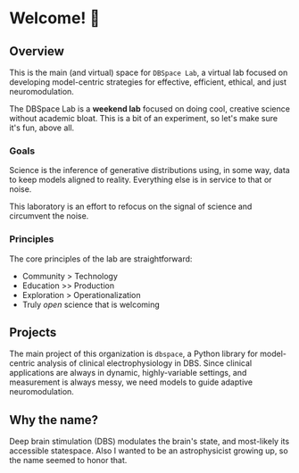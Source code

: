 # Welcome! 👋

## Overview
This is the main (and virtual) space for ```DBSpace Lab```, a virtual lab focused on developing model-centric strategies for effective, efficient, ethical, and just neuromodulation.

The DBSpace Lab is a **weekend lab** focused on doing cool, creative science without academic bloat.
This is a bit of an experiment, so let's make sure it's fun, above all.

### Goals
Science is the inference of generative distributions using, in some way, data to keep models aligned to reality. 
Everything else is in service to that or noise.

This laboratory is an effort to refocus on the signal of science and circumvent the noise.

### Principles

The core principles of the lab are straightforward:
* Community > Technology
* Education >> Production
* Exploration > Operationalization
* Truly _open_ science that is welcoming

## Projects
The main project of this organization is ```dbspace```, a Python library for model-centric analysis of clinical electrophysiology in DBS.
Since clinical applications are always in dynamic, highly-variable settings, and measurement is always messy, we need models to guide adaptive neuromodulation.

## Why the name?
Deep brain stimulation (DBS) modulates the brain's state, and most-likely its accessible statespace.
Also I wanted to be an astrophysicist growing up, so the name seemed to honor that.
